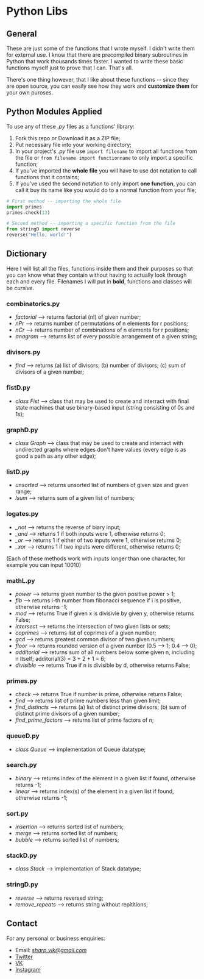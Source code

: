 # Python Libs

## General

These are just some of the functions that I wrote myself. I didn't write them for external use. I know that there are precompiled binary subroutines in Python that work thousands times faster. I wanted to write these basic functions myself just to prove that I can. That's all.

There's one thing however, that I like about these functions -- since they are open source, you can easily see how they work and **customize them** for your own puroses.

## Python Modules Applied

To use any of these _.py_ files as a functions' library:

1. Fork this repo or Download it as a ZIP file;
2. Put necessary file into your working directory;
3. In your project's _.py_ file use `import filename` to import all functions from the file or `from filename import functionname` to only import a specific function;
4. If you've imported the **whole file** you will have to use dot notation to call functions that it contains;
5. If you've used the second notation to only import **one function**, you can call it buy its name like you would do to a normal function from your file;

```python
# First method -- importing the whole file
import primes
primes.check(13)
```

```python
# Second method -- importing a specific function from the file
from stringD import reverse
reverse("Hello, world!")
```

## Dictionary

Here I will list all the files, functions inside them and their purposes so that you can know what they contain without having to actually look through each and every file. Filenames I will put in **bold**, functions and classes will be *cursive*.

### combinatorics.py

+ *factorial* --> returns factorial (n!) of given number;
+ *nPr* --> returns number of permutations of n elements for r positions;
+ *nCr* --> returns number of combinations of n elements for r positions;
+ *anagram* --> returns list of every possible arrangement of a given string;

### divisors.py

+ *find* --> returns (a) list of divisors; (b) number of divisors; (c) sum of divisors of a given number;

### fistD.py

+ *class Fist* --> class that may be used to create and interract with final state machines that use binary-based input (string consisting of 0s and 1s);

### graphD.py

+ *class Graph* --> class that may be used to create and interract with undirected graphs where edges don't have values (every edge is as good a path as any other edge);

### listD.py

+ *unsorted* --> returns unsorted list of numbers of given size and given range;
+ *lsum* --> returns sum of a given list of numbers;

### logates.py

+ *_not* --> returns the reverse of biary input;
+ *_and* --> returns 1 if both inputs were 1, otherwise returns 0;
+ *_or* --> returns 1 if either of two inputs were 1, otherwise returns 0;
+ *_xor* --> returns 1 if two inputs were different, otherwise returns 0;

(Each of these methods work with inputs longer than one character, for example you can input 10010)

### mathL.py

+ *power* --> returns given number to the given positive power > 1;
+ *fib* --> returns i-th number from fibonacci sequence if i is positive, otherwise returns -1;
+ *mod* --> returns True if given x is divisivle by given y, otherwise returns False;
+ *intersect* --> returns the intersection of two given lists or sets;
+ *coprimes* --> returns list of coprimes of a given number;
+ *gcd* --> returns greatest common divisor of two given numbers;
+ *floor* --> returns rounded version of a given number (0.5 --> 1; 0.4 --> 0);
+ *additorial* --> returns sum of all numbers below some given n, including n itself; additorial(3) = 3 + 2 + 1 = 6;
+ *divisible* --> returns True if n is divisible by d, otherwise returns False;

### primes.py

+ *check* --> returns True if number is prime, otherwise returns False;
+ *find* --> returns list of prime numbers less than given limit;
+ *find_distincts* --> returns (a) list of distinct prime divisors; (b) sum of distinct prime divisors of a given number;
+ *find_prime_factors* --> returns list of prime factors of n;

### queueD.py

+ *class Queue* --> implementation of Queue datatype;

### search.py

+ *binary* --> returns index of the element in a given list if found, otherwise returns -1;
+ *linear* --> returns index(s) of the element in a given list if found, otherwise returns -1;

### sort.py

+ *insertion* --> returns sorted list of numbers;
+ *merge* --> returns sorted list of numbers;
+ *bubble* --> returns sorted list of numbers;

### stackD.py

+ *class Stack* --> implementation of Stack datatype;

### stringD.py

+ *reverse* --> returns reversed string;
+ *remove_repeats* --> returns string without repititions;

## Contact

For any personal or business enquiries:

+ Email: *sharp.vik@gmail.com*
+ [Twitter](https://twitter.com/sharp_vik)
+ [VK](https://vk.com/perigrinus)
+ [Instagram](https://www.instagram.com/viktooooor)